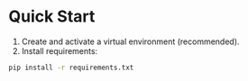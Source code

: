 # Quick Start


1. Create and activate a virtual environment (recommended).
2. Install requirements:
```bash
pip install -r requirements.txt